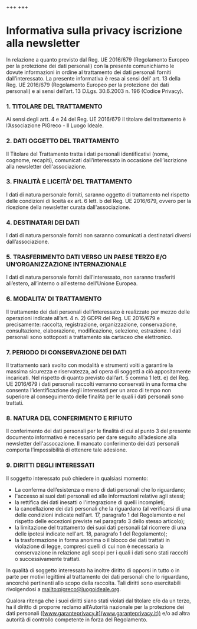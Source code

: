 +++
+++
# Informativa sulla privacy iscrizione alla newsletter

In relazione a quanto previsto dal Reg. UE 2016/679 (Regolamento Europeo per
la protezione dei dati personali) con la presente comunichiamo le dovute
informazioni in ordine al trattamento dei dati personali forniti dall’interessato.
La presente informativa è resa ai sensi dell’ art. 13 della Reg. UE 2016/679
(Regolamento Europeo per la protezione dei dati personali) e ai sensi dell’art.
13 D.Lgs. 30.6.2003 n. 196 (Codice Privacy).

### 1. TITOLARE DEL TRATTAMENTO

Ai sensi degli artt. 4 e 24 del Reg. UE 2016/679 il titolare del trattamento è
l’Associazione PiGreco - Il Luogo Ideale.

### 2. DATI OGGETTO DEL TRATTAMENTO 

Il Titolare del Trattamento tratta i dati personali identificativi
(nome, cognome, recapiti), comunicati dall’interessato in occasione
dell’iscrizione alla newsletter dell'associazione.

### 3. FINALITÀ E LICEITÀ’ DEL TRATTAMENTO 

I dati di natura personale forniti, saranno oggetto di trattamento nel rispetto
delle condizioni di liceità ex art. 6 lett. b del Reg. UE 2016/679, ovvero per
la ricezione della newsletter curata dall'associazione.

### 4. DESTINATARI DEI DATI 

I dati di natura personale forniti non saranno comunicati a destinatari diversi
dall’associazione.

### 5. TRASFERIMENTO DATI VERSO UN PAESE TERZO E/O UN’ORGANIZZAZIONE INTERNAZIONALE 

I dati di natura personale forniti dall’interessato, non saranno trasferiti all’estero,
all’interno o all’esterno dell’Unione Europea.

### 6. MODALITA’ DI TRATTAMENTO 

Il trattamento dei dati personali dell’interessato è realizzato per mezzo delle
operazioni indicate all’art. 4 n. 2) GDPR del Reg. UE 2016/679 e precisamente:
raccolta, registrazione, organizzazione, conservazione, consultazione, elaborazione,
modificazione, selezione, estrazione. I dati personali sono sottoposti a
trattamento sia cartaceo che elettronico.

### 7. PERIODO DI CONSERVAZIONE DEI DATI 

Il trattamento sarà svolto con modalità e strumenti volti a garantire la massima
sicurezza e riservatezza, ad opera di soggetti a ciò appositamente incaricati.
Nel rispetto di quanto previsto dall’art. 5 comma 1 lett. e) del Reg.
UE 2016/679 i dati personali raccolti verranno conservati in una forma che consenta
l’identificazione degli interessati per un arco di tempo non superiore al
conseguimento delle finalità per le quali i dati personali sono trattati.

### 8. NATURA DEL CONFERIMENTO E RIFIUTO 

Il conferimento dei dati personali per le finalità di cui al punto 3 del presente
documento informativo è necessario per dare seguito all’adesione alla newsletter
dell'assocazione. Il mancato conferimento dei dati personali comporta
l’impossibilità di ottenere tale adesione.

### 9. DIRITTI DEGLI INTERESSATI 

Il soggetto interessato può chiedere in qualsiasi momento:

 - La conferma dell’esistenza o meno di dati personali che lo riguardano;
 - l'accesso ai suoi dati personali ed alle informazioni relative agli stessi;
 - la rettifica dei dati inesatti o l'integrazione di quelli incompleti;
 - la cancellazione dei dati personali che la riguardano (al verificarsi di una
   delle condizioni indicate nell'art. 17, paragrafo 1 del Regolamento e nel
   rispetto delle eccezioni previste nel paragrafo 3 dello stesso articolo);
 - la limitazione del trattamento dei suoi dati personali (al ricorrere di una delle
   ipotesi indicate nell'art. 18, paragrafo 1 del Regolamento);
 - la trasformazione in forma anonima o il blocco dei dati trattati in violazione
   di legge, compresi quelli di cui non è necessaria la conservazione in relazione
   agli scopi per i quali i dati sono stati raccolti o successivamente trattati.

In qualità di soggetto interessato ha inoltre diritto di opporsi in tutto o
in parte per motivi legittimi al trattamento dei dati personali che lo riguardano,
ancorché pertinenti allo scopo della raccolta. Tali diritti sono esercitabili
rivolgendosi a [mailto:pigreco@luogoideale.org](pigreco@luogoideale.org).

Qualora ritenga che i suoi diritti siano stati violati dal titolare e/o da un terzo,
ha il diritto di proporre reclamo all’Autorità nazionale per la protezione dei
dati personali ([www.garanteprivacy.it](www.garanteprivacy.it))
e/o ad altra autorità di controllo competente in forza del Regolamento.
